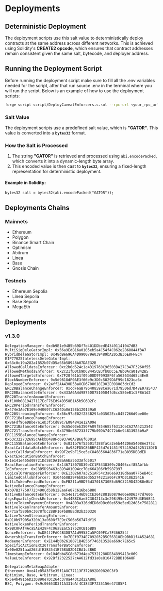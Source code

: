 # Deployments

## **Deterministic Deployment**

The deployment scripts use this salt value to deterministically deploy contracts at the same address across different networks. This is achieved using Solidity's **CREATE2 opcode**, which ensures that contract addresses remain consistent given the same salt, bytecode, and deployer address.

## **Running the Deployment Script**

Before running the deployment script make sure to fill all the .env variables needed for the script, after that run source .env in the terminal where you will run the script.
Below is an example of how to use the deployment scripts:

```sh
forge script script/DeployCaveatEnforcers.s.sol --rpc-url <your_rpc_url> --private-key $PRIVATE_KEY --broadcast
```

### Salt Value

The deployment scripts use a predefined salt value, which is **"GATOR"**. This value is converted into a **`bytes32`** format.

### **How the Salt is Processed**

1. The string **"GATOR"** is retrieved and processed using `abi.encodePacked`, which converts it into a dynamic-length byte array.
2. This encoded value is then cast to **`bytes32`**, ensuring a fixed-length representation for deterministic deployment.

#### **Example in Solidity:**

```solidity
bytes32 salt = bytes32(abi.encodePacked("GATOR"));
```

## **Deployments Chains**

### Mainnets

- Ethereum
- Polygon
- Binance Smart Chain
- Optimism
- Abitrum
- Linea
- Base
- Gnosis Chain

### Testnets

- Ethereum Sepolia
- Linea Sepolia
- Base Sepolia
- MegaEth

## **Deployments**

### **v1.3.0**

```
DelegationManager: 0xdb9B1e94B5b69Df7e401DDbedE43491141047dB3
MultiSigDeleGatorImpl: 0x56a9EdB16a0105eb5a4C54f4C062e2868844f3A7
HybridDeleGatorImpl: 0x48dBe696A4D990079e039489bA2053B36E8FFEC4
EIP7702StatelessDeleGatorImpl: 0x63c0c19a282a1B52b07dD5a65b58948A07DAE32B
AllowedCalldataEnforcer: 0xc2b0d624c1c4319760C96503BA27C347F3260f55
AllowedMethodsEnforcer: 0x2c21fD0Cb9DC8445CB3fb0DC5E7Bb0Aca01842B5
AllowedTargetsEnforcer: 0x7F20f61b1f09b08D970938F6fa563634d65c4EeB
BlockNumberEnforcer: 0x5d9818dF0AE3f66e9c3D0c5029DAF99d1823ca6c
DeployedEnforcer: 0x24ff2AA430D53a8CD6788018E902E098083dcCd2
ERC20BalanceChangeEnforcer: 0xcdF6aB796408598Cea671d79506d7D48E97a5437
ERC20BalanceGteEnforcer: 0x433A6A4d9875D87510584fd6cc586eB1c5F8A1d2
ERC20TransferAmountEnforcer: 0xf100b0819427117EcF76Ed94B358B1A5b5C6D2Fc
ERC20PeriodTransferEnforcer: 0x474e3Ae7E169e940607cC624Da8A15Eb120139aB
ERC20StreamingEnforcer: 0x56c97aE02f233B29fa03502Ecc0457266d9be00e
ERC721BalanceChangeEnforcer: 0x8aFdf96eDBbe7e1eD3f5Cd89C7E084841e12A09e
ERC721BalanceGteEnforcer: 0xA5d03eb350FA89f854685f6313CeCA27A4212542
ERC721TransferEnforcer: 0x3790e6B7233f779b09DA74C72b6e94813925b9aF
ERC1155BalanceChangeEnforcer: 0x63c322732695cAFbbD488Fc6937A0A7B66fC001A
ERC1155BalanceGteEnforcer: 0x831b76f53601f38BfaCa2e6b442D6A5408Ae375c
ExactCalldataBatchEnforcer: 0x982FD5C86BBF425d7d1451f974192d4525113DfD
ExactCalldataEnforcer: 0x99F2e9bF15ce5eC84685604836F71aB835DBBdED
ExactExecutionBatchEnforcer: 0x1e141e455d08721Dd5BCDA1BaA6Ea5633Afd5017
ExactExecutionEnforcer: 0x146713078D39eCC1F5338309c28405ccf85Abfbb
IdEnforcer: 0xC8B5D93463c893401094cc70e66A206fb5987997
LogicalOrWrapperEnforcer: 0xE1302607a3251AF54c3a6e69318d6aa07F5eB46c
LimitedCallsEnforcer: 0x04658B29F6b82ed55274221a06Fc97D318E25416
MultiTokenPeriodEnforcer: 0xFB2f1a9BD76d3701B730E5d69C3219D42D80eBb7
NativeBalanceChangeEnforcer: 0xbD7B277507723490Cd50b12EaaFe87C616be6880
NativeBalanceGteEnforcer: 0x54e17146b9CCE2642881E0879e06e9D63F7d7606
ArgsEqualityCheckEnforcer: 0x44B8C6ae3C304213c3e298495e12497Ed3E56E41
NativeTokenPaymentEnforcer: 0x4803a326ddED6dDBc60e659e5ed12d85c7582811
NativeTokenTransferAmountEnforcer: 0xF71af580b9c3078fbc2BBF16FbB8EEd82b330320
NativeTokenStreamingEnforcer: 0xD10b97905a320b13a0608f7E9cC506b56747df19
NativeTokenPeriodTransferEnforcer: 0x9BC0FAf4Aca5AE429F4c06aEEaC517520CB16BD9
NonceEnforcer: 0xDE4f2FAC4B3D87A1d9953Ca5FC09FCa7F366254f
OwnershipTransferEnforcer: 0x7EEf9734E7092032B5C56310Eb9BbD1f4A524681
RedeemerEnforcer: 0xE144b0b2618071B4E56f746313528a669c7E65c5
SpecificActionERC20TransferBatchEnforcer: 0x00e0251aaA263dfE3B3541B758A82D1CBA1c3B6D
TimestampEnforcer: 0x1046bb45C8d673d4ea75321280DB34899413c069
ValueLteEnforcer: 0x92Bf12322527cAA612fd31a0e810472BBB106A8F

DelegationMetaSwapAdapter
Ethereum: 0xe41eB5A3F6e35f1A8C77113F372892D09820C3fD
Optimism, Base, Arbitrum, Linea: 0x5e4b49156D23D890e7DC264c378a443C2d22A80E
BSC, Polygon: 0x9c06653D3f1A331eAf4C3833F7235156e47305F1
```
